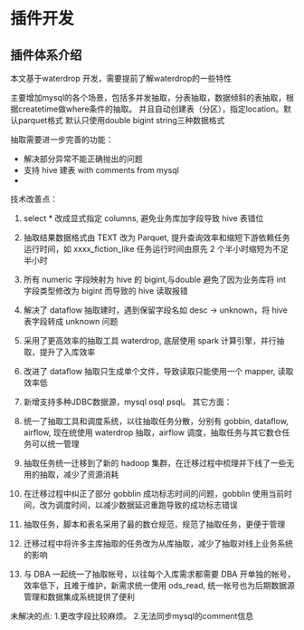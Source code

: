 # 插件开发


## 插件体系介绍

本文基于waterdrop 开发，需要提前了解waterdrop的一些特性

主要增加mysql的各个场景，包括多并发抽取，分表抽取，数据倾斜的表抽取，根据createtime做where条件的抽取。
并且自动创建表（分区），指定location。默认parquet格式
默认只使用double bigint string三种数据格式

抽取需要进一步完善的功能：

- 解决部分异常不能正确抛出的问题
- 支持 hive 建表 with comments from mysql
- 

技术改善点：

1. select * 改成显式指定 columns, 避免业务库加字段导致 hive 表错位
2. 抽取结果数据格式由 TEXT 改为 Parquet, 提升查询效率和缩短下游依赖任务运行时间，如 xxxx_fiction_like 任务运行时间由原先 2 个半小时缩短为不足半小时
3. 所有 numeric 字段映射为 hive 的 bigint,与double 避免了因为业务库将 int 字段类型修改为 bigint 而导致的 hive 读取报错
4. 解决了 dataflow 抽取建时，遇到保留字段名如 desc -> unknown，将 hive 表字段转成 unknown 问题
5. 采用了更高效率的抽取工具 waterdrop, 底层使用 spark 计算引擎，并行抽取，提升了入库效率
6. 改进了 dataflow 抽取只生成单个文件，导致读取只能使用一个 mapper, 读取效率低
7. 新增支持多种JDBC数据源，mysql osql psql。
其它方面：

1. 统一了抽取工具和调度系统，以往抽取任务分散，分别有 gobbin, dataflow, airflow, 现在统使用 waterdrop 抽取，airflow 调度，抽取任务与其它数仓任务可以统一管理
2. 抽取任务统一迁移到了新的 hadoop 集群，在迁移过程中梳理并下线了一些无用的抽取，减少了资源消耗
3. 在迁移过程中纠正了部分 gobblin 成功标志时间的问题，gobblin 使用当前时间，改为调度时间，以减少数据延迟重跑导致的成功标志错误
4. 抽取任务，脚本和表名采用了最的数仓规范，规范了抽取任务，更便于管理
5. 迁移过程中将许多主库抽取的任务改为从库抽取，减少了抽取对线上业务系统的影响
6. 与 DBA 一起统一了抽取帐号，以往每个入库需求都需要 DBA 开单独的帐号，效率低下，且难于维护，新需求统一使用 ods_read, 统一帐号也为后期数据源管理和数据集成系统提供了便利

未解决的点:
1.更改字段比较麻烦。
2.无法同步mysql的comment信息
